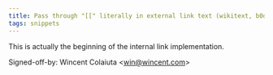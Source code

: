```yaml
---
title: Pass through "[[" literally in external link text (wikitext, b0dd432)
tags: snippets
---
```


This is actually the beginning of the internal link implementation.

Signed-off-by: Wincent Colaiuta &lt;win@wincent.com&gt;
